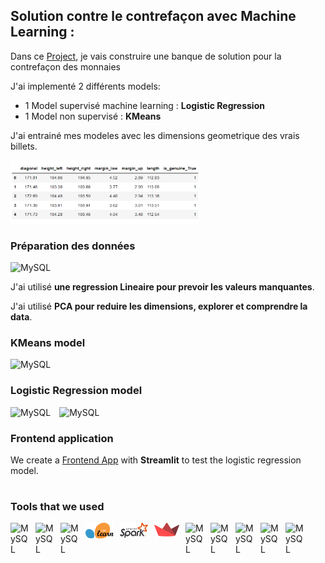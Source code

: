 
## Solution contre le contrefaçon avec Machine Learning :

Dans ce [Project](./Projet_5.py), je vais construire une banque de solution pour la contrefaçon des monnaies 

J'ai implementé 2 différents models:

- 1 Model supervisé machine learning : **Logistic Regression**
- 1 Model non supervisé : **KMeans**

J'ai entrainé mes modeles avec les dimensions geometrique des vrais billets.

<img alt="MySQL" width="60%" src="./header.png" style="padding-right:10px;" />

### Préparation des données

<img alt="MySQL" width="40%" src="./data/infos.png" style="padding-right:10px;" />

J'ai utilisé **une regression Lineaire pour prevoir les valeurs manquantes**.

J'ai utilisé **PCA pour reduire les dimensions, explorer et comprendre la data**.

### KMeans model

<img alt="MySQL" width="40%" src="./data/kmeans_report.png" style="padding-right:10px;" />

### Logistic Regression model

<img alt="MySQL" width="40%" src="./data/reglog_confusion (2).png" style="padding-right:10px;" />
<img alt="MySQL" width="20%" src="./data/reglog_score.png" style="padding-right:10px;" />

### Frontend application

We create a [Frontend App](https://alhasdata-fakenotes-dectector-main-ff5ra5.streamlitapp.com/) with **Streamlit** to test the logistic regression model.

#


### Tools that we used 

<img align="left" alt="MySQL" width="30px" src="https://cdn.jsdelivr.net/gh/devicons/devicon/icons/python/python-original.svg" style="padding-right:10px;" />
<img align="left" alt="MySQL" width="30px" src="https://cdn.jsdelivr.net/gh/devicons/devicon/icons/numpy/numpy-original.svg" style="padding-right:10px;" />
<img align="left" alt="MySQL" width="30px" src="https://cdn.jsdelivr.net/gh/devicons/devicon/icons/pandas/pandas-original.svg" style="padding-right:10px;" />
<img align="left" alt="MySQL" width="45px" src="https://github.com/Alhasdata/Alhasdata/blob/main/tools/sklearn.png" style="padding-right:10px;" />
<img align="left" alt="MySQL" width="45px" src="https://github.com/Alhasdata/Alhasdata/blob/main/tools/spark.png" style="padding-right:10px;" />
<img align="left" alt="MySQL" width="40px" src="https://github.com/Alhasdata/Alhasdata/blob/main/tools/streamlit2.png" style="padding-right:10px;" />

<img align="left" alt="MySQL" width="30px" src='https://cdn.jsdelivr.net/gh/devicons/devicon/icons/html5/html5-original.svg' style="padding-right:10px;" />
<img align="left" alt="MySQL" width="30px" src="https://cdn.jsdelivr.net/gh/devicons/devicon/icons/css3/css3-original.svg" style="padding-right:10px;" />


<img align="left" alt="MySQL" width="30px" src="https://cdn.jsdelivr.net/gh/devicons/devicon/icons/jupyter/jupyter-original.svg" style="padding-right:10px;" />
<img align="left" alt="MySQL" width="30px" src="https://cdn.jsdelivr.net/gh/devicons/devicon/icons/vscode/vscode-original.svg" style="padding-right:10px;" />


<img align="left" alt="MySQL" width="30px" src="https://cdn.jsdelivr.net/gh/devicons/devicon/icons/github/github-original.svg" style="padding-right:10px;" />
